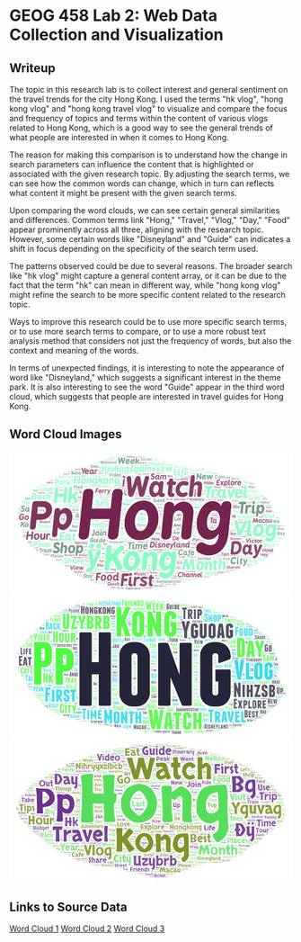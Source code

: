 # GEOG 458 Lab 2: Web Data Collection and Visualization

## Writeup

The topic in this research lab is to collect interest and general sentiment on the travel trends for the city Hong Kong. I used the terms "hk vlog", "hong kong vlog" and "hong kong travel vlog" to visualize and compare the focus and frequency of topics and terms within the content of various vlogs related to Hong Kong, which is a good way to see the general trends of what people are interested in when it comes to Hong Kong.

The reason for making this comparison is to understand how the change in search parameters can influence the content that is highlighted or associated with the given research topic. By adjusting the search terms, we can see how the common words can change, which in turn can reflects what content it might be present with the given search terms.

Upon comparing the word clouds, we can see certain general similarities and differences. Common terms link "Hong," "Travel," "Vlog," "Day," "Food" appear prominently across all three, aligning with the research topic. However, some certain words like "Disneyland" and "Guide" can indicates a shift in focus depending on the specificity of the search term used.

The patterns observed could be due to several reasons. The broader search like "hk vlog" might capture a general content array, or it can be due to the fact that the term "hk" can mean in different way, while "hong kong vlog" might refine the search to be more specific content related to the research topic.

Ways to improve this research could be to use more specific search terms, or to use more search terms to compare, or to use a more robust text analysis method that considers not just the frequency of words, but also the context and meaning of the words.

In terms of unexpected findings, it is interesting to note the appearance of word like "Disneyland," which suggests a significant interest in the theme park. It is also interesting to see the word "Guide" appear in the third word cloud, which suggests that people are interested in travel guides for Hong Kong.

## Word Cloud Images

![Word Cloud 1](./imgs/wordcloud-1.png)
![Word Cloud 2](./imgs/wordcloud-2.png)
![Word Cloud 3](./imgs/wordcloud-3.png)

## Links to Source Data

[Word Cloud 1](./assets/search-result-1.csv)
[Word Cloud 2](./assets/search-result-2.csv)
[Word Cloud 3](./assets/search-result-3.csv)